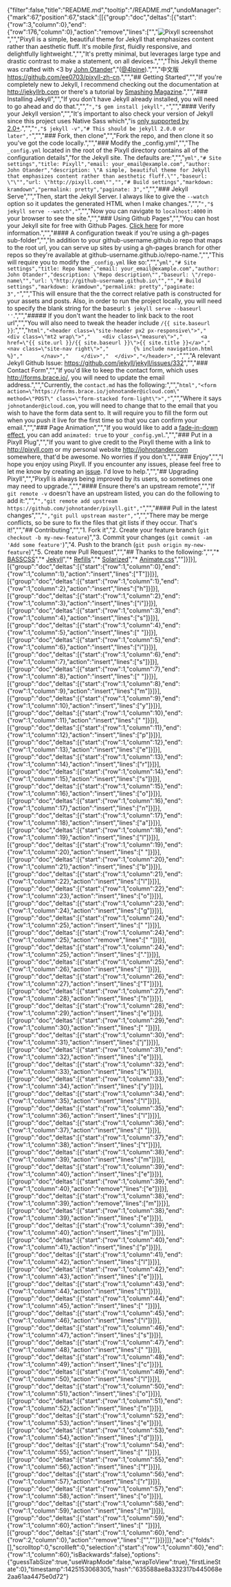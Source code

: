 {"filter":false,"title":"README.md","tooltip":"/README.md","undoManager":{"mark":67,"position":67,"stack":[[{"group":"doc","deltas":[{"start":{"row":3,"column":0},"end":{"row":176,"column":0},"action":"remove","lines":["","![Pixyll screenshot](https://cloud.githubusercontent.com/assets/1424573/3847467/134aa236-1e66-11e4-8421-4e8c122118dc.png)","","Pixyll is a simple, beautiful theme for Jekyll that emphasizes content rather than aesthetic fluff. It's mobile _first_, fluidly responsive, and delightfully lightweight.","","It's pretty minimal, but leverages large type and drastic contrast to make a statement, on all devices.","","This Jekyll theme was crafted with <3 by [John Otander](http://johnotander.com)","([@4lpine](https://twitter.com/4lpine)).","","中文版 <https://github.com/ee0703/pixyll-zh-cn>.","","## Getting Started","","If you're completely new to Jekyll, I recommend checking out the documentation at <http://jekyllrb.com> or there's a tutorial by [Smashing Magazine](http://www.smashingmagazine.com/2014/08/01/build-blog-jekyll-github-pages/).","","### Installing Jekyll","","If you don't have Jekyll already installed, you will need to go ahead and do that.","","```","$ gem install jekyll","```","","#### Verify your Jekyll version","","It's important to also check your version of Jekyll since this project uses Native Sass which","is [only supported by 2.0+](http://jekyllrb.com/news/2014/05/06/jekyll-turns-2-0-0/).","","```","$ jekyll -v","# This should be jekyll 2.0.0 or later","```","","### Fork, then clone","","Fork the repo, and then clone it so you've got the code locally.","","### Modify the _config.yml","","The `_config.yml` located in the root of the Pixyll directory contains all of the configuration details","for the Jekyll site. The defaults are:","","```yml","# Site settings","title: Pixyll","email: your_email@example.com","author: John Otander","description: \"A simple, beautiful theme for Jekyll that emphasizes content rather than aesthetic fluff.\"","baseurl: \"\"","url: \"http://pixyll.com\"","","# Build settings","markdown: kramdown","permalink: pretty","paginate: 3","```","","### Jekyll Serve","","Then, start the Jekyll Server. I always like to give the `--watch` option so it updates the generated HTML when I make changes.","","```","$ jekyll serve --watch","```","","Now you can navigate to `localhost:4000` in your browser to see the site.","","### Using Github Pages","","You can host your Jekyll site for free with Github Pages. [Click here](https://pages.github.com/) for more information.","","#### A configuration tweak if you're using a gh-pages sub-folder","","In addition to your github-username.github.io repo that maps to the root url, you can serve up sites by using a gh-pages branch for other repos so they're available at github-username.github.io/repo-name.","","This will require you to modify the `_config.yml` like so:","","```yml","# Site settings","title: Repo Name","email: your_email@example.com","author: John Otander","description: \"Repo description\"","baseurl: \"/repo-name\"","url: \"http://github-username.github.io\"","","# Build settings","markdown: kramdown","permalink: pretty","paginate: 3","```","","This will ensure that the the correct relative path is constructed for your assets and posts. Also, in order to run the project locally, you will need to specify the blank string for the baseurl: `$ jekyll serve --baseurl ''`.","","##### If you don't want the header to link back to the root url","","You will also need to tweak the header include `/{{ site.baseurl }}`:","","```html","<header class=\"site-header px2 px-responsive\">","  <div class=\"mt2 wrap\">","    <div class=\"measure\">","      <a href=\"{{ site.url }}/{{ site.baseurl }}\">{{ site.title }}</a>","      <nav class=\"site-nav right\">","        {% include navigation.html %}","      </nav>","    </div>","  </div>","</header>","```","","A relevant Jekyll Github Issue: <https://github.com/jekyll/jekyll/issues/332>","","### Contact Form","","If you'd like to keep the contact form, which uses <http://forms.brace.io/>, you will need to update the email address.","","Currently, the `contact.md` has the following:","","```html","<form action=\"https://forms.brace.io/johnotander@icloud.com\" method=\"POST\" class=\"form-stacked form-light\">","```","","Where it says `johnotander@icloud.com`, you will need to change that to the email that you wish to have the form data sent to. It will require you to fill the form out when you push it live for the first time so that you can confirm your email.","","### Page Animation","","If you would like to add a [fade-in-down effect](http://daneden.github.io/animate.css/), you can add `animated: true` to your `_config.yml`.","","### Put in a Pixyll Plug","","If you want to give credit to the Pixyll theme with a link to <http://pixyll.com> or my personal website <http://johnotander.com> somewhere, that'd be awesome. No worries if you don't.","","### Enjoy","","I hope you enjoy using Pixyll. If you encounter any issues, please feel free to let me know by creating an [issue](https://github.com/johnotander/pixyll/issues). I'd love to help.","","## Upgrading Pixyll","","Pixyll is always being improved by its users, so sometimes one may need to upgrade.","","#### Ensure there's an upstream remote","","If `git remote -v` doesn't have an upstream listed, you can do the following to add it:","","```","git remote add upstream https://github.com/johnotander/pixyll.git","```","","#### Pull in the latest changes","","```","git pull upstream master","```","","There may be merge conflicts, so be sure to fix the files that git lists if they occur. That's it!","","## Contributing","","1. Fork it","2. Create your feature branch (`git checkout -b my-new-feature`)","3. Commit your changes (`git commit -am 'Add some feature'`)","4. Push to the branch (`git push origin my-new-feature`)","5. Create new Pull Request","","## Thanks to the following:","","* [BASSCSS](http://basscss.com)","* [Jekyll](http://jekyllrb.com)","* [Refills](http://refills.bourbon.io/)","* [Solarized](http://ethanschoonover.com/solarized)","* [Animate.css](http://daneden.github.io/animate.css/)",""]}]}],[{"group":"doc","deltas":[{"start":{"row":1,"column":0},"end":{"row":1,"column":1},"action":"insert","lines":["T"]}]}],[{"group":"doc","deltas":[{"start":{"row":1,"column":1},"end":{"row":1,"column":2},"action":"insert","lines":["h"]}]}],[{"group":"doc","deltas":[{"start":{"row":1,"column":2},"end":{"row":1,"column":3},"action":"insert","lines":["i"]}]}],[{"group":"doc","deltas":[{"start":{"row":1,"column":3},"end":{"row":1,"column":4},"action":"insert","lines":["s"]}]}],[{"group":"doc","deltas":[{"start":{"row":1,"column":4},"end":{"row":1,"column":5},"action":"insert","lines":[" "]}]}],[{"group":"doc","deltas":[{"start":{"row":1,"column":5},"end":{"row":1,"column":6},"action":"insert","lines":["i"]}]}],[{"group":"doc","deltas":[{"start":{"row":1,"column":6},"end":{"row":1,"column":7},"action":"insert","lines":["s"]}]}],[{"group":"doc","deltas":[{"start":{"row":1,"column":7},"end":{"row":1,"column":8},"action":"insert","lines":[" "]}]}],[{"group":"doc","deltas":[{"start":{"row":1,"column":8},"end":{"row":1,"column":9},"action":"insert","lines":["m"]}]}],[{"group":"doc","deltas":[{"start":{"row":1,"column":9},"end":{"row":1,"column":10},"action":"insert","lines":["y"]}]}],[{"group":"doc","deltas":[{"start":{"row":1,"column":10},"end":{"row":1,"column":11},"action":"insert","lines":[" "]}]}],[{"group":"doc","deltas":[{"start":{"row":1,"column":11},"end":{"row":1,"column":12},"action":"insert","lines":["p"]}]}],[{"group":"doc","deltas":[{"start":{"row":1,"column":12},"end":{"row":1,"column":13},"action":"insert","lines":["e"]}]}],[{"group":"doc","deltas":[{"start":{"row":1,"column":13},"end":{"row":1,"column":14},"action":"insert","lines":["r"]}]}],[{"group":"doc","deltas":[{"start":{"row":1,"column":14},"end":{"row":1,"column":15},"action":"insert","lines":["s"]}]}],[{"group":"doc","deltas":[{"start":{"row":1,"column":15},"end":{"row":1,"column":16},"action":"insert","lines":["o"]}]}],[{"group":"doc","deltas":[{"start":{"row":1,"column":16},"end":{"row":1,"column":17},"action":"insert","lines":["n"]}]}],[{"group":"doc","deltas":[{"start":{"row":1,"column":17},"end":{"row":1,"column":18},"action":"insert","lines":["a"]}]}],[{"group":"doc","deltas":[{"start":{"row":1,"column":18},"end":{"row":1,"column":19},"action":"insert","lines":["l"]}]}],[{"group":"doc","deltas":[{"start":{"row":1,"column":19},"end":{"row":1,"column":20},"action":"insert","lines":[" "]}]}],[{"group":"doc","deltas":[{"start":{"row":1,"column":20},"end":{"row":1,"column":21},"action":"insert","lines":["b"]}]}],[{"group":"doc","deltas":[{"start":{"row":1,"column":21},"end":{"row":1,"column":22},"action":"insert","lines":["l"]}]}],[{"group":"doc","deltas":[{"start":{"row":1,"column":22},"end":{"row":1,"column":23},"action":"insert","lines":["o"]}]}],[{"group":"doc","deltas":[{"start":{"row":1,"column":23},"end":{"row":1,"column":24},"action":"insert","lines":["g"]}]}],[{"group":"doc","deltas":[{"start":{"row":1,"column":24},"end":{"row":1,"column":25},"action":"insert","lines":[" "]}]}],[{"group":"doc","deltas":[{"start":{"row":1,"column":24},"end":{"row":1,"column":25},"action":"remove","lines":[" "]}]}],[{"group":"doc","deltas":[{"start":{"row":1,"column":24},"end":{"row":1,"column":25},"action":"insert","lines":["."]}]}],[{"group":"doc","deltas":[{"start":{"row":1,"column":25},"end":{"row":1,"column":26},"action":"insert","lines":[" "]}]}],[{"group":"doc","deltas":[{"start":{"row":1,"column":26},"end":{"row":1,"column":27},"action":"insert","lines":["T"]}]}],[{"group":"doc","deltas":[{"start":{"row":1,"column":27},"end":{"row":1,"column":28},"action":"insert","lines":["h"]}]}],[{"group":"doc","deltas":[{"start":{"row":1,"column":28},"end":{"row":1,"column":29},"action":"insert","lines":["e"]}]}],[{"group":"doc","deltas":[{"start":{"row":1,"column":29},"end":{"row":1,"column":30},"action":"insert","lines":[" "]}]}],[{"group":"doc","deltas":[{"start":{"row":1,"column":30},"end":{"row":1,"column":31},"action":"insert","lines":["j"]}]}],[{"group":"doc","deltas":[{"start":{"row":1,"column":31},"end":{"row":1,"column":32},"action":"insert","lines":["e"]}]}],[{"group":"doc","deltas":[{"start":{"row":1,"column":32},"end":{"row":1,"column":33},"action":"insert","lines":["k"]}]}],[{"group":"doc","deltas":[{"start":{"row":1,"column":33},"end":{"row":1,"column":34},"action":"insert","lines":["y"]}]}],[{"group":"doc","deltas":[{"start":{"row":1,"column":34},"end":{"row":1,"column":35},"action":"insert","lines":["l"]}]}],[{"group":"doc","deltas":[{"start":{"row":1,"column":35},"end":{"row":1,"column":36},"action":"insert","lines":["l"]}]}],[{"group":"doc","deltas":[{"start":{"row":1,"column":36},"end":{"row":1,"column":37},"action":"insert","lines":[" "]}]}],[{"group":"doc","deltas":[{"start":{"row":1,"column":37},"end":{"row":1,"column":38},"action":"insert","lines":["t"]}]}],[{"group":"doc","deltas":[{"start":{"row":1,"column":38},"end":{"row":1,"column":39},"action":"insert","lines":["m"]}]}],[{"group":"doc","deltas":[{"start":{"row":1,"column":39},"end":{"row":1,"column":40},"action":"insert","lines":["e"]}]}],[{"group":"doc","deltas":[{"start":{"row":1,"column":39},"end":{"row":1,"column":40},"action":"remove","lines":["e"]}]}],[{"group":"doc","deltas":[{"start":{"row":1,"column":38},"end":{"row":1,"column":39},"action":"remove","lines":["m"]}]}],[{"group":"doc","deltas":[{"start":{"row":1,"column":38},"end":{"row":1,"column":39},"action":"insert","lines":["e"]}]}],[{"group":"doc","deltas":[{"start":{"row":1,"column":39},"end":{"row":1,"column":40},"action":"insert","lines":["m"]}]}],[{"group":"doc","deltas":[{"start":{"row":1,"column":40},"end":{"row":1,"column":41},"action":"insert","lines":["p"]}]}],[{"group":"doc","deltas":[{"start":{"row":1,"column":41},"end":{"row":1,"column":42},"action":"insert","lines":["l"]}]}],[{"group":"doc","deltas":[{"start":{"row":1,"column":42},"end":{"row":1,"column":43},"action":"insert","lines":["e"]}]}],[{"group":"doc","deltas":[{"start":{"row":1,"column":43},"end":{"row":1,"column":44},"action":"insert","lines":["t"]}]}],[{"group":"doc","deltas":[{"start":{"row":1,"column":44},"end":{"row":1,"column":45},"action":"insert","lines":[" "]}]}],[{"group":"doc","deltas":[{"start":{"row":1,"column":45},"end":{"row":1,"column":46},"action":"insert","lines":["i"]}]}],[{"group":"doc","deltas":[{"start":{"row":1,"column":46},"end":{"row":1,"column":47},"action":"insert","lines":["s"]}]}],[{"group":"doc","deltas":[{"start":{"row":1,"column":47},"end":{"row":1,"column":48},"action":"insert","lines":[" "]}]}],[{"group":"doc","deltas":[{"start":{"row":1,"column":48},"end":{"row":1,"column":49},"action":"insert","lines":["c"]}]}],[{"group":"doc","deltas":[{"start":{"row":1,"column":49},"end":{"row":1,"column":50},"action":"insert","lines":["l"]}]}],[{"group":"doc","deltas":[{"start":{"row":1,"column":50},"end":{"row":1,"column":51},"action":"insert","lines":["o"]}]}],[{"group":"doc","deltas":[{"start":{"row":1,"column":51},"end":{"row":1,"column":52},"action":"insert","lines":["n"]}]}],[{"group":"doc","deltas":[{"start":{"row":1,"column":52},"end":{"row":1,"column":53},"action":"insert","lines":["e"]}]}],[{"group":"doc","deltas":[{"start":{"row":1,"column":53},"end":{"row":1,"column":54},"action":"insert","lines":["d"]}]}],[{"group":"doc","deltas":[{"start":{"row":1,"column":54},"end":{"row":1,"column":55},"action":"insert","lines":[" "]}]}],[{"group":"doc","deltas":[{"start":{"row":1,"column":55},"end":{"row":1,"column":56},"action":"insert","lines":["f"]}]}],[{"group":"doc","deltas":[{"start":{"row":1,"column":56},"end":{"row":1,"column":57},"action":"insert","lines":["r"]}]}],[{"group":"doc","deltas":[{"start":{"row":1,"column":57},"end":{"row":1,"column":58},"action":"insert","lines":["o"]}]}],[{"group":"doc","deltas":[{"start":{"row":1,"column":58},"end":{"row":1,"column":59},"action":"insert","lines":["m"]}]}],[{"group":"doc","deltas":[{"start":{"row":1,"column":59},"end":{"row":1,"column":60},"action":"insert","lines":[" "]}]}],[{"group":"doc","deltas":[{"start":{"row":1,"column":60},"end":{"row":2,"column":0},"action":"remove","lines":["",""]}]}]]},"ace":{"folds":[],"scrolltop":0,"scrollleft":0,"selection":{"start":{"row":1,"column":60},"end":{"row":1,"column":60},"isBackwards":false},"options":{"guessTabSize":true,"useWrapMode":false,"wrapToView":true},"firstLineState":0},"timestamp":1425153068305,"hash":"635588ae8a332317b445068e2aa61aa4475e0d72"}